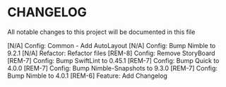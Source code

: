 # CHANGELOG

All notable changes to this project will be documented in this file

[N/A] Config: Common - Add AutoLayout
[N/A] Config: Bump Nimble to 9.2.1
[N/A] Refactor: Refactor files
[REM-8] Config: Remove StoryBoard
[REM-7] Config: Bump SwiftLint to 0.45.1
[REM-7] Config: Bump Quick to 4.0.0
[REM-7] Config: Bump Nimble-Snapshots to 9.3.0
[REM-7] Config: Bump Nimble to 4.0.1
[REM-6] Feature: Add Changelog
